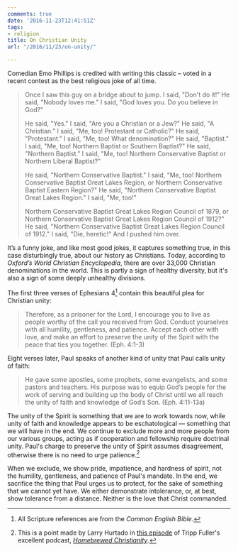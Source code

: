 ```yaml
---
comments: true
date: '2016-11-23T12:41:51Z'
tags:
- religion
title: On Christian Unity
url: "/2016/11/23/on-unity/"

---
```

Comedian Emo Phillips is credited with writing this classic – voted in a recent contest as the best religious joke of all time.

>Once I saw this guy on a bridge about to jump. I said, "Don't do it!" He said, "Nobody loves me." I said, "God loves you. Do you believe in God?"
>
>He said, "Yes." I said, "Are you a Christian or a Jew?" He said, "A Christian." I said, "Me, too! Protestant or Catholic?" He said, "Protestant." I said, "Me, too! What denomination?" He said, "Baptist." I said, "Me, too! Northern Baptist or Southern Baptist?" He said, "Northern Baptist." I said, "Me, too! Northern Conservative Baptist or Northern Liberal Baptist?"
>
>He said, "Northern Conservative Baptist." I said, "Me, too! Northern Conservative Baptist Great Lakes Region, or Northern Conservative Baptist Eastern Region?" He said, "Northern Conservative Baptist Great Lakes Region." I said, "Me, too!"
>
>Northern Conservative Baptist Great Lakes Region Council of 1879, or Northern Conservative Baptist Great Lakes Region Council of 1912?" He said, "Northern Conservative Baptist Great Lakes Region Council of 1912." I said, "Die, heretic!" And I pushed him over.

It’s a funny joke, and like most good jokes, it captures something true, in this case disturbingly true, about our history as Christians. Today, according to *Oxford’s World Christian Encyclopedia*, there are over 33,000 Christian denominations in the world. This is partly a sign of healthy diversity, but it's also a sign of some deeply unhealthy divisions.

The first three verses of Ephesians 4[^1] contain this beautiful plea for Christian unity:

>Therefore, as a prisoner for the Lord, I encourage you to live as people worthy of the call you received from God. Conduct yourselves with all humility, gentleness, and patience. Accept each other with love, and make an effort to preserve the unity of the Spirit with the peace that ties you together. (Eph. 4:1-3) 

Eight verses later, Paul speaks of another kind of unity that Paul calls unity of faith:

>He gave some apostles, some prophets, some evangelists, and some pastors and teachers. His purpose was to equip God’s people for the work of serving and building up the body of Christ until we all reach the unity of faith and knowledge of God’s Son. (Eph. 4:11-13a)

The unity of the Spirit is something that we are to work towards now, while unity of faith and knowledge appears to be eschatological — something that we will have in the end. We continue to exclude more and more people from our various groups, acting as if cooperation and fellowship require doctrinal unity. Paul's charge to preserve the unity of Spirit assumes disagreement, otherwise there is no need to urge patience.[^2] 

When we exclude, we show pride, impatience, and hardness of spirit, not the humility, gentleness, and patience of Paul's mandate. In the end, we sacrifice the thing that Paul urges us to protect, for the sake of something that we cannot yet have. We either demonstrate intolerance, or, at best, show tolerance from a distance. Neither is the love that Christ commanded.


<!-- You are one body and one spirit, just as God also called you in one hope. There is one Lord, one faith, one baptism, and one God and Father of all, who is over all, through all, and in all. -->


[^1]: All Scripture references are from the *Common English Bible*.

[^2]: This is a point made by Larry Hurtado in [this episode](https://homebrewedchristianity.com/2016/11/04/destroyer-of-the-gods-larry-hurtado-talks-early-church-distinctiveness/) of Tripp Fuller's excellent podcast, [*Homebrewed Christianity*](https://homebrewedchristianity.com). 

